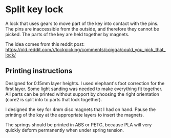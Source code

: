 Split key lock
==============

A lock that uses gears to move part of the key into contact with the pins. The pins are inaccessible from the outside, and therefore they cannot be picked. The parts of the key are held together by magnets.

The idea comes from this reddit post: https://old.reddit.com/r/lockpicking/comments/coigqa/could_you_pick_that_lock/


Printing instructions
------------------
Designed for 0.15mm layer heights. I used elephant's foot correction for the first layer. Some light sanding was needed to make everything fit together. All parts can be printed without support by choosing the right orientation (core2 is split into to parts that lock together).

I designed the key for 4mm disc magnets that I had on hand. Pause the printing of the key at the appropriate layers to insert the magnets.

The springs should be printed in ABS or PETG, because PLA will very quickly deform permanently when under spring tension.
